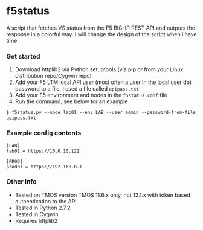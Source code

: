 # f5status
A script that fetches VS status from the F5 BIG-IP REST API and outputs the response in a colorful way. I will change the design of the script when i have time.

### Get started
1. Download httplib2 via Python setuptools (via pip or from your Linux distribution repo/Cygwin repo)
2. Add your F5 LTM local API user (most often a user in the local user db) password to a file, i used a file called `apipass.txt`
3. Add your F5 environment and nodes in the `f5status.conf` file
3. Run the command, see below for an example

```
$ f5status.py --node lab01 --env LAB --user admin --password-from-file apipass.txt
```
### Example config contents
```
[LAB]
lab01 = https://10.0.10.121

[PROD]
prod01 = https://192.168.0.1
```

### Other info
* Tested on TMOS version TMOS 11.6.x only, not 12.1.x with token based authentication to the API
* Tested in Python 2.7.2
* Tested in Cygwin
* Requires httplib2

